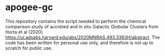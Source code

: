 # apogee-gc

This repository contains the script needed to perform the chemical comparison study of accreted and in situ Galactic Globular Clusters from Horta et al (2020) https://ui.adsabs.harvard.edu/abs/2020MNRAS.493.3363H/abstract. The code has been written for personal use only, and therefore is not up to scratch for public use.

